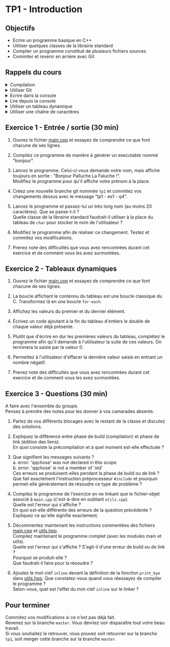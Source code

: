 # TP1 - Introduction

## Objectifs

- Ecrire un programme basique en C++
- Utiliser quelques classes de la librairie standard
- Compiler un programme constitué de plusieurs fichiers sources
- Commiter et revenir en arrière avec Git

## Rappels du cours

<details>
<summary>Compilation</summary>

```bash
# Build some source files (= generate object-files)
g++ -c file1.cpp file2.cpp file3.cpp --std=c++17
# Link the object-files into an executable.
g++ -o the_exe file1.o file2.o file3.o
# Execute the binary.
./the_exe
```
</details>

<details>
<summary>Utiliser Git</summary>

```bash
# Clone a repository.
git clone https://url_to_repository
# Move into the repository.
cd repository_folder
# Create and go on a new branch.
git switch -c new_branch
# Stage some changes (= prepare them for commit).
git add file1 file2 folder1
# Commit with a specific message on the current branch.
git commit -m "a message"
# Switch back to an existing branch.
git switch other_branch
# Put the commits of a branch named "work" into the current branch.
git merge work
```
</details>

<details>
<summary>Ecrire dans la console</summary>

```cpp
std::cout << "Value of var_a is:" << var_a << "." << std::endl;
```
</details>

<details>
<summary>Lire depuis la console</summary>

```cpp
std::cin >> var_a;
```
</details>

<details>
<summary>Utiliser un tableau dynamique</summary>

```cpp
auto values = std::vector<int>{ 1, 2, 3 };
auto first = values[0];
values.push_back(4);
```
</details>

<details>
<summary>Utiliser une chaîne de caractères</summary>

```cpp
auto first_name = std::string { "Medor" };
auto last_name = std::string { "TheDog" };
auto full_name = first_name + ' ' + last_name;
```
</details>


## Exercice 1 - Entrée / sortie (30 min)

1. Ouvrez le fichier [main.cpp](ex1/main.cpp) et essayez de comprendre ce que font chacune de ses lignes.

2. Compilez ce programme de manière à générer un executable nommé "bonjour".

3. Lancez le programme. Celui-ci vous demande votre nom, mais affiche toujours en sortie : "Bonjour Palluche La Faluche !".  
Modifiez le programme pour qu'il affiche votre prénom à la place.

4. Créez une nouvelle branche git nommée `tp1` et commitez vos changements dessus avec le message "tp1 - ex1 - q4".

5. Lancez le programme et passez-lui un très long nom (au moins 20 caractères). Que se passe-t-il ?  
Quelle classe de la librairie standard faudrait-il utiliser à la place du tableau de `char` pour stocker le nom de l'utilisateur ?

6. Modifiez le programme afin de réaliser ce changement. Testez et commitez vos modifications.

7. Prenez note des difficultés que vous avez rencontrées durant cet exercice et de comment vous les avez surmontées.
 
## Exercice 2 - Tableaux dynamiques

1. Ouvrez le fichier [main.cpp](ex2/main.cpp) et essayez de comprendre ce que font chacune de ses lignes.

2. La boucle affichant le contennu du tableau est une boucle classique du C. Transformez là en une boucle `for-each`.

3. Affichez les valeurs du premier et du dernier élément.

3. Écrivez un code ajoutant à la fin du tableau d'entiers le double de chaque valeur déjà présente.

4. Plutôt que d'écrire en dur les premières valeurs du tableau, complétez le programme afin qu'il demande à l'utilisateur la suite de ces valeurs.
   On terminera la saisie par la valeur 0.

5. Permettez à l'utilisateur d'effacer la dernière valeur saisie en entrant un nombre négatif.

6. Prenez note des difficultés que vous avez rencontrées durant cet exercice et de comment vous les avez surmontées.

## Exercice 3 - Questions (30 min)

A faire avec l'ensemble du groupe.  
Pensez à prendre des notes pour les donner à vos camarades absents.

1. Parlez de vos différents blocages avec le restant de la classe et discutez des solutions.

2. Expliquez la différence entre phase de build (compilation) et phase de link (édition des liens).  
En quoi consiste la précompilation et à quel moment est-elle effectuée ?

3. Que signifient les messages suivants ?  
a. error: 'qqchose' was not declared in this scope  
b. error: 'qqchose' is not a member of 'std'  
Ces erreurs se produisent-elles pendant la phase de build ou de link ?  
Que fait exactement l'instruction préprocesseur `#include` et pourquoi permet-elle généralement de résoudre ce type de problème ?

4. Compilez le programme de l'exercice en ne linkant que le fichier-objet associé à `main.cpp` (c'est-à-dire en oubliant `utils.cpp`).  
Quelle est l'erreur qui s'affiche ?    
En quoi est-elle différente des erreurs de la question précédente ?  
Expliquez ce qu'elle signifie exactement.

5. Décommentez maintenant les instructions commentées des fichiers [main.cpp](ex3/main.cpp) et [utils.hpp](ex3/utils.hpp).  
Compilez maintenant le programme complet (avec les modules main et utils).  
Quelle est l'erreur qui s'affiche ? S'agit-il d'une erreur de build ou de link ?  
Pourquoi se produit-elle ?  
Que faudrait-il faire pour la résoudre ?

6. Ajoutez le mot-clef `inline` devant la définition de la fonction `print_bye` dans [utils.hpp](ex3/utils.hpp). Que constatez-vous quand vous réessayez de compiler le programme ?  
Selon-vous, quel est l'effet du mot-clef `inline` sur le linker ?

## Pour terminer

Commitez vos modifications si ce n'est pas déjà fait.  
Revenez sur la branche `master`. Vous devriez voir disparaître tout votre beau travail.  
Si vous souhaitez le retrouver, vous pouvez soit retourner sur la branche `tp1`, soit merger cette branche sur la branche `master`.
